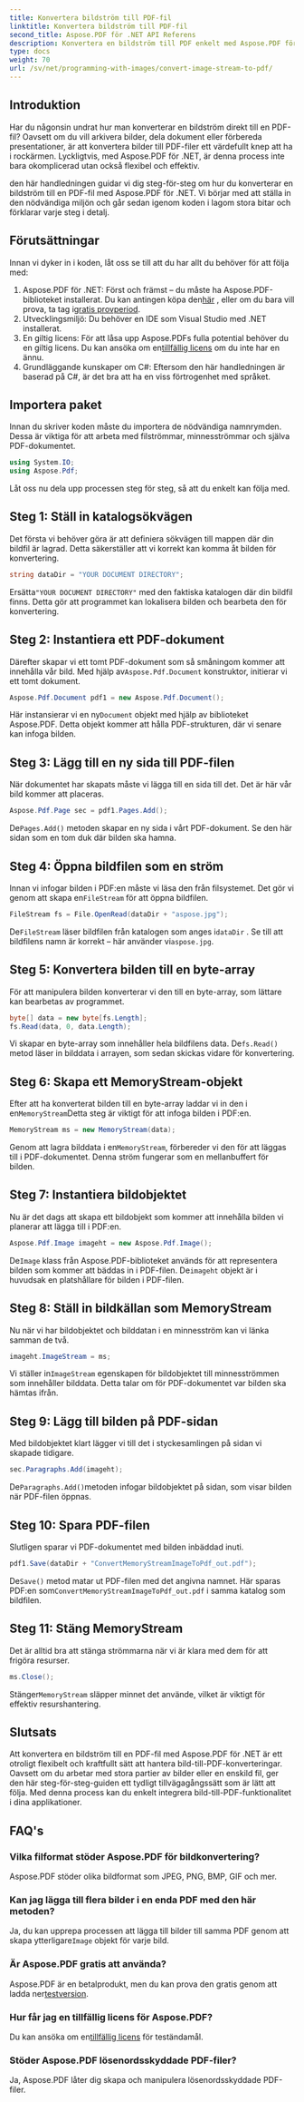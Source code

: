 ```yaml
---
title: Konvertera bildström till PDF-fil
linktitle: Konvertera bildström till PDF-fil
second_title: Aspose.PDF för .NET API Referens
description: Konvertera en bildström till PDF enkelt med Aspose.PDF för .NET med denna detaljerade steg-för-steg-guide. Lär dig hur du hanterar bild-till-PDF-konverteringar utan ansträngning.
type: docs
weight: 70
url: /sv/net/programming-with-images/convert-image-stream-to-pdf/
---
```

## Introduktion

Har du någonsin undrat hur man konverterar en bildström direkt till en PDF-fil? Oavsett om du vill arkivera bilder, dela dokument eller förbereda presentationer, är att konvertera bilder till PDF-filer ett värdefullt knep att ha i rockärmen. Lyckligtvis, med Aspose.PDF för .NET, är denna process inte bara okomplicerad utan också flexibel och effektiv.

den här handledningen guidar vi dig steg-för-steg om hur du konverterar en bildström till en PDF-fil med Aspose.PDF för .NET. Vi börjar med att ställa in den nödvändiga miljön och går sedan igenom koden i lagom stora bitar och förklarar varje steg i detalj.

## Förutsättningar

Innan vi dyker in i koden, låt oss se till att du har allt du behöver för att följa med:

1.  Aspose.PDF för .NET: Först och främst – du måste ha Aspose.PDF-biblioteket installerat. Du kan antingen köpa den[här](https://purchase.aspose.com/buy) , eller om du bara vill prova, ta tag i[gratis provperiod](https://releases.aspose.com/pdf/net/).
2. Utvecklingsmiljö: Du behöver en IDE som Visual Studio med .NET installerat.
3.  En giltig licens: För att låsa upp Aspose.PDFs fulla potential behöver du en giltig licens. Du kan ansöka om en[tillfällig licens](https://purchase.aspose.com/temporary-license/) om du inte har en ännu.
4. Grundläggande kunskaper om C#: Eftersom den här handledningen är baserad på C#, är det bra att ha en viss förtrogenhet med språket.

## Importera paket

Innan du skriver koden måste du importera de nödvändiga namnrymden. Dessa är viktiga för att arbeta med filströmmar, minnesströmmar och själva PDF-dokumentet.

```csharp
using System.IO;
using Aspose.Pdf;
```

Låt oss nu dela upp processen steg för steg, så att du enkelt kan följa med.

## Steg 1: Ställ in katalogsökvägen

Det första vi behöver göra är att definiera sökvägen till mappen där din bildfil är lagrad. Detta säkerställer att vi korrekt kan komma åt bilden för konvertering.

```csharp
string dataDir = "YOUR DOCUMENT DIRECTORY";
```

 Ersätta`"YOUR DOCUMENT DIRECTORY"` med den faktiska katalogen där din bildfil finns. Detta gör att programmet kan lokalisera bilden och bearbeta den för konvertering.

## Steg 2: Instantiera ett PDF-dokument

 Därefter skapar vi ett tomt PDF-dokument som så småningom kommer att innehålla vår bild. Med hjälp av`Aspose.Pdf.Document` konstruktor, initierar vi ett tomt dokument.

```csharp
Aspose.Pdf.Document pdf1 = new Aspose.Pdf.Document();
```

 Här instansierar vi en ny`Document` objekt med hjälp av biblioteket Aspose.PDF. Detta objekt kommer att hålla PDF-strukturen, där vi senare kan infoga bilden.

## Steg 3: Lägg till en ny sida till PDF-filen

När dokumentet har skapats måste vi lägga till en sida till det. Det är här vår bild kommer att placeras.

```csharp
Aspose.Pdf.Page sec = pdf1.Pages.Add();
```

 De`Pages.Add()` metoden skapar en ny sida i vårt PDF-dokument. Se den här sidan som en tom duk där bilden ska hamna.

## Steg 4: Öppna bildfilen som en ström

 Innan vi infogar bilden i PDF:en måste vi läsa den från filsystemet. Det gör vi genom att skapa en`FileStream` för att öppna bildfilen.

```csharp
FileStream fs = File.OpenRead(dataDir + "aspose.jpg");
```

 De`FileStream` läser bildfilen från katalogen som anges i`dataDir` . Se till att bildfilens namn är korrekt – här använder vi`aspose.jpg`.

## Steg 5: Konvertera bilden till en byte-array

För att manipulera bilden konverterar vi den till en byte-array, som lättare kan bearbetas av programmet.

```csharp
byte[] data = new byte[fs.Length];
fs.Read(data, 0, data.Length);
```

 Vi skapar en byte-array som innehåller hela bildfilens data. De`fs.Read()` metod läser in bilddata i arrayen, som sedan skickas vidare för konvertering.

## Steg 6: Skapa ett MemoryStream-objekt

 Efter att ha konverterat bilden till en byte-array laddar vi in den i en`MemoryStream`Detta steg är viktigt för att infoga bilden i PDF:en.

```csharp
MemoryStream ms = new MemoryStream(data);
```

 Genom att lagra bilddata i en`MemoryStream`, förbereder vi den för att läggas till i PDF-dokumentet. Denna ström fungerar som en mellanbuffert för bilden.

## Steg 7: Instantiera bildobjektet

Nu är det dags att skapa ett bildobjekt som kommer att innehålla bilden vi planerar att lägga till i PDF:en.

```csharp
Aspose.Pdf.Image imageht = new Aspose.Pdf.Image();
```

 De`Image` klass från Aspose.PDF-biblioteket används för att representera bilden som kommer att bäddas in i PDF-filen. De`imageht` objekt är i huvudsak en platshållare för bilden i PDF-filen.

## Steg 8: Ställ in bildkällan som MemoryStream

Nu när vi har bildobjektet och bilddatan i en minnesström kan vi länka samman de två.

```csharp
imageht.ImageStream = ms;
```

 Vi ställer in`ImageStream` egenskapen för bildobjektet till minnesströmmen som innehåller bilddata. Detta talar om för PDF-dokumentet var bilden ska hämtas ifrån.

## Steg 9: Lägg till bilden på PDF-sidan

Med bildobjektet klart lägger vi till det i styckesamlingen på sidan vi skapade tidigare.

```csharp
sec.Paragraphs.Add(imageht);
```

 De`Paragraphs.Add()`metoden infogar bildobjektet på sidan, som visar bilden när PDF-filen öppnas.

## Steg 10: Spara PDF-filen

Slutligen sparar vi PDF-dokumentet med bilden inbäddad inuti.

```csharp
pdf1.Save(dataDir + "ConvertMemoryStreamImageToPdf_out.pdf");
```

 De`Save()` metod matar ut PDF-filen med det angivna namnet. Här sparas PDF:en som`ConvertMemoryStreamImageToPdf_out.pdf` i samma katalog som bildfilen.

## Steg 11: Stäng MemoryStream

Det är alltid bra att stänga strömmarna när vi är klara med dem för att frigöra resurser.

```csharp
ms.Close();
```

Stänger`MemoryStream` släpper minnet det använde, vilket är viktigt för effektiv resurshantering.

## Slutsats

Att konvertera en bildström till en PDF-fil med Aspose.PDF för .NET är ett otroligt flexibelt och kraftfullt sätt att hantera bild-till-PDF-konverteringar. Oavsett om du arbetar med stora partier av bilder eller en enskild fil, ger den här steg-för-steg-guiden ett tydligt tillvägagångssätt som är lätt att följa. Med denna process kan du enkelt integrera bild-till-PDF-funktionalitet i dina applikationer.

## FAQ's

### Vilka filformat stöder Aspose.PDF för bildkonvertering?
Aspose.PDF stöder olika bildformat som JPEG, PNG, BMP, GIF och mer.

### Kan jag lägga till flera bilder i en enda PDF med den här metoden?
 Ja, du kan upprepa processen att lägga till bilder till samma PDF genom att skapa ytterligare`Image` objekt för varje bild.

### Är Aspose.PDF gratis att använda?
 Aspose.PDF är en betalprodukt, men du kan prova den gratis genom att ladda ner[testversion](https://releases.aspose.com/pdf/net/).

### Hur får jag en tillfällig licens för Aspose.PDF?
 Du kan ansöka om en[tillfällig licens](https://purchase.aspose.com/temporary-license/) för teständamål.

### Stöder Aspose.PDF lösenordsskyddade PDF-filer?
Ja, Aspose.PDF låter dig skapa och manipulera lösenordsskyddade PDF-filer.